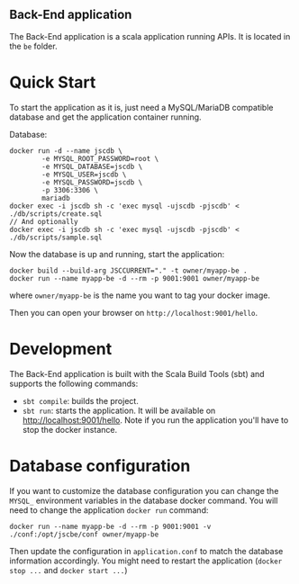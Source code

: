 Back-End application
---

The Back-End application is a scala application running APIs. It is located in the `be` folder.

# Quick Start
To start the application as it is, just need a MySQL/MariaDB compatible database and get the application container running.

Database:
```
docker run -d --name jscdb \
        -e MYSQL_ROOT_PASSWORD=root \
        -e MYSQL_DATABASE=jscdb \
        -e MYSQL_USER=jscdb \
        -e MYSQL_PASSWORD=jscdb \
        -p 3306:3306 \
        mariadb
docker exec -i jscdb sh -c 'exec mysql -ujscdb -pjscdb' < ./db/scripts/create.sql
// And optionally
docker exec -i jscdb sh -c 'exec mysql -ujscdb -pjscdb' < ./db/scripts/sample.sql
```
Now the database is up and running, start the application:
```
docker build --build-arg JSCCURRENT="." -t owner/myapp-be .
docker run --name myapp-be -d --rm -p 9001:9001 owner/myapp-be
```
where `owner/myapp-be` is the name you want to tag your docker image.

Then you can open your browser on `http://localhost:9001/hello`.

# Development
The Back-End application is built with the Scala Build Tools (sbt) and supports the following commands:
- `sbt compile`: builds the project.
- `sbt run`: starts the application. It will be available on [http://localhost:9001/hello](http://localhost:9001/hello).
Note if you run the application you'll have to stop the docker instance.

# Database configuration
If you want to customize the database configuration you can change the `MYSQL_` environment variables in the database docker command. You will need to change the application `docker run` command:
```
docker run --name myapp-be -d --rm -p 9001:9001 -v ./conf:/opt/jscbe/conf owner/myapp-be
```
Then update the configuration in `application.conf` to match the database information accordingly. You might need to restart the application (`docker stop ...` and `docker start ...`)
